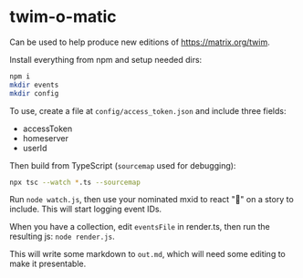 # twim-o-matic

Can be used to help produce new editions of <https://matrix.org/twim>.

Install everything from npm and setup needed dirs:

```bash
npm i
mkdir events
mkdir config
```

To use, create a file at `config/access_token.json` and include three fields:

* accessToken
* homeserver
* userId

Then build from TypeScript (`sourcemap` used for debugging):

```bash
npx tsc --watch *.ts --sourcemap
```

Run `node watch.js`, then use your nominated mxid to react "👀" on a story to include. This will start logging event IDs.

When you have a collection, edit `eventsFile` in render.ts, then run the resulting js: `node render.js`.

This will write some markdown to `out.md`, which will need some editing to make it presentable.
